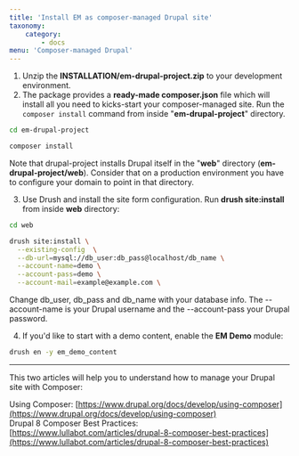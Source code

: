 ```yaml
---
title: 'Install EM as composer-managed Drupal site'
taxonomy:
    category:
        - docs
menu: 'Composer-managed Drupal'
---
```


1. Unzip the **INSTALLATION/em-drupal-project.zip** to your development environment.
2. The package provides a **ready-made composer.json** file which will install all you need to kicks-start your composer-managed site. Run the `composer install` command from inside "**em-drupal-project**" directory.

```sh
cd em-drupal-project

composer install
```

Note that drupal-project installs Drupal itself in the "**web**" directory (**em-drupal-project/web**). Consider that on a production environment you have to configure your domain to point in that directory.

3. Use Drush and install the site form configuration. Run **drush site:install** from inside **web** directory:

```sh
cd web

drush site:install \
  --existing-config  \
  --db-url=mysql://db_user:db_pass@localhost/db_name \
  --account-name=demo \
  --account-pass=demo \
  --account-mail=example@example.com \
```

Change db_user, db_pass and db_name with your database info. The --account-name is your Drupal username and the --account-pass your Drupal password.

4. If you'd like to start with a demo content, enable the **EM Demo** module:

```sh
drush en -y em_demo_content
```
---

This two articles will help you to understand how to manage your Drupal site with Composer:

Using Composer: [https://www.drupal.org/docs/develop/using-composer](https://www.drupal.org/docs/develop/using-composer) <br>
Drupal 8 Composer Best Practices: [https://www.lullabot.com/articles/drupal-8-composer-best-practices](https://www.lullabot.com/articles/drupal-8-composer-best-practices)
